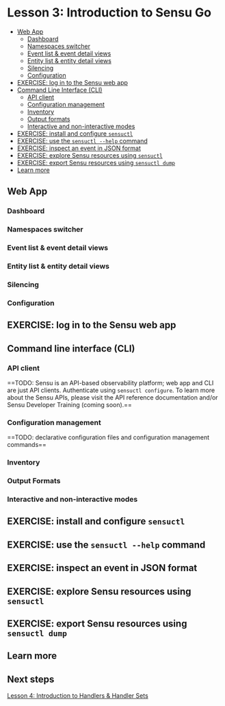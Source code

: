 # Lesson 3: Introduction to Sensu Go 

- [Web App](#web-app)
  - [Dashboard](#dashboard)
  - [Namespaces switcher](#namespaces-switcher)
  - [Event list & event detail views](#event-list--event-detail-views)
  - [Entity list & entity detail views](#entity-list--entity-detail-views)
  - [Silencing](#silencing)
  - [Configuration](#configuration)
- [EXERCISE: log in to the Sensu web app](#log-in-to-the-sensu-web-app)
- [Command Line Interface (CLI)](#command-line-interface--cli)
  - [API client](#api-client)
  - [Configuration management](#configuration-management)
  - [Inventory](#inventory)
  - [Output formats](#output-formats)
  - [Interactive and non-interactive modes](#interactive-and-non-interactive-modes)
- [EXERCISE: install and configure `sensuctl`](#exercise-install-and-configure-sensuctl)
- [EXERCISE: use the `sensuctl --help` command](#exercise-use-the-sensuctl---help-command)
- [EXERCISE: inspect an event in JSON format](#exercise-inspect-an-event-in-json-format)
- [EXERCISE: explore Sensu resources using `sensuctl`](#exercise-explore-sensu-resources-using-sensuctl)
- [EXERCISE: export Sensu resources using `sensuctl dump`](#exercise-export-sensu-resources-using-sensuctl-dump)
- [Learn more](#learn-more)

## Web App

### Dashboard 

### Namespaces switcher 

### Event list & event detail views

### Entity list & entity detail views 

### Silencing

### Configuration 

## EXERCISE: log in to the Sensu web app 

## Command line interface (CLI)

### API client

==TODO: Sensu is an API-based observability platform; web app and CLI are just API clients. 
Authenticate using `sensuctl configure`.
To learn more about the Sensu APIs, please visit the API reference documentation and/or Sensu Developer Training (coming soon).==

### Configuration management 

==TODO: declarative configuration files and configuration management commands==

### Inventory 

### Output Formats 

### Interactive and non-interactive modes 

## EXERCISE: install and configure `sensuctl` 

## EXERCISE: use the `sensuctl --help` command

## EXERCISE: inspect an event in JSON format 

## EXERCISE: explore Sensu resources using `sensuctl` 

## EXERCISE: export Sensu resources using `sensuctl dump` 

## Learn more

## Next steps 

[Lesson 4: Introduction to Handlers & Handler Sets](../04/README.md#readme)
